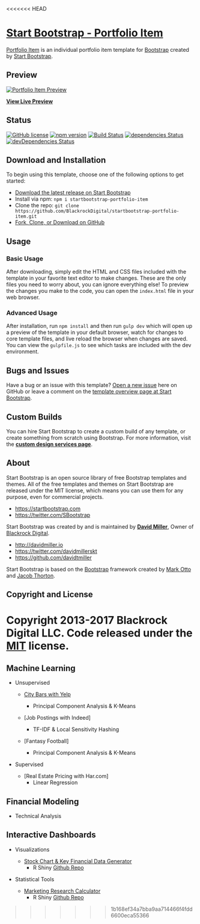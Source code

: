 <<<<<<< HEAD
# [Start Bootstrap - Portfolio Item](https://startbootstrap.com/template-overviews/portfolio-item/)

[Portfolio Item](http://startbootstrap.com/template-overviews/portfolio-item/) is an individual portfolio item template for [Bootstrap](http://getbootstrap.com/) created by [Start Bootstrap](http://startbootstrap.com/).

## Preview

[![Portfolio Item Preview](https://startbootstrap.com/assets/img/templates/portfolio-item.jpg)](https://blackrockdigital.github.io/startbootstrap-portfolio-item/)

**[View Live Preview](https://blackrockdigital.github.io/startbootstrap-portfolio-item/)**

## Status

[![GitHub license](https://img.shields.io/badge/license-MIT-blue.svg)](https://raw.githubusercontent.com/BlackrockDigital/startbootstrap-portfolio-item/master/LICENSE)
[![npm version](https://img.shields.io/npm/v/startbootstrap-portfolio-item.svg)](https://www.npmjs.com/package/startbootstrap-portfolio-item)
[![Build Status](https://travis-ci.org/BlackrockDigital/startbootstrap-portfolio-item.svg?branch=master)](https://travis-ci.org/BlackrockDigital/startbootstrap-portfolio-item)
[![dependencies Status](https://david-dm.org/BlackrockDigital/startbootstrap-portfolio-item/status.svg)](https://david-dm.org/BlackrockDigital/startbootstrap-portfolio-item)
[![devDependencies Status](https://david-dm.org/BlackrockDigital/startbootstrap-portfolio-item/dev-status.svg)](https://david-dm.org/BlackrockDigital/startbootstrap-portfolio-item?type=dev)

## Download and Installation

To begin using this template, choose one of the following options to get started:
* [Download the latest release on Start Bootstrap](https://startbootstrap.com/template-overviews/portfolio-item/)
* Install via npm: `npm i startbootstrap-portfolio-item`
* Clone the repo: `git clone https://github.com/BlackrockDigital/startbootstrap-portfolio-item.git`
* [Fork, Clone, or Download on GitHub](https://github.com/BlackrockDigital/startbootstrap-portfolio-item)

## Usage

### Basic Usage

After downloading, simply edit the HTML and CSS files included with the template in your favorite text editor to make changes. These are the only files you need to worry about, you can ignore everything else! To preview the changes you make to the code, you can open the `index.html` file in your web browser.

### Advanced Usage

After installation, run `npm install` and then run `gulp dev` which will open up a preview of the template in your default browser, watch for changes to core template files, and live reload the browser when changes are saved. You can view the `gulpfile.js` to see which tasks are included with the dev environment.

## Bugs and Issues

Have a bug or an issue with this template? [Open a new issue](https://github.com/BlackrockDigital/startbootstrap-portfolio-item/issues) here on GitHub or leave a comment on the [template overview page at Start Bootstrap](http://startbootstrap.com/template-overviews/portfolio-item/).

## Custom Builds

You can hire Start Bootstrap to create a custom build of any template, or create something from scratch using Bootstrap. For more information, visit the **[custom design services page](https://startbootstrap.com/bootstrap-design-services/)**.

## About

Start Bootstrap is an open source library of free Bootstrap templates and themes. All of the free templates and themes on Start Bootstrap are released under the MIT license, which means you can use them for any purpose, even for commercial projects.

* https://startbootstrap.com
* https://twitter.com/SBootstrap

Start Bootstrap was created by and is maintained by **[David Miller](http://davidmiller.io/)**, Owner of [Blackrock Digital](http://blackrockdigital.io/).

* http://davidmiller.io
* https://twitter.com/davidmillerskt
* https://github.com/davidtmiller

Start Bootstrap is based on the [Bootstrap](http://getbootstrap.com/) framework created by [Mark Otto](https://twitter.com/mdo) and [Jacob Thorton](https://twitter.com/fat).

## Copyright and License

Copyright 2013-2017 Blackrock Digital LLC. Code released under the [MIT](https://github.com/BlackrockDigital/startbootstrap-portfolio-item/blob/gh-pages/LICENSE) license.
=======
## Machine Learning

- Unsupervised

    - [City Bars with Yelp](https://collierking.github.io/Cities_Bars_Yelp/)
        - Principal Component Analysis & K-Means
    
    - [Job Postings with Indeed]
        - TF-IDF & Local Sensitivity Hashing
        
    - [Fantasy Football] 
        - Principal Component Analysis & K-Means
  
 - Supervised
  
    - [Real Estate Pricing with Har.com]
        - Linear Regression

## Financial Modeling

- Technical Analysis


## Interactive Dashboards

- Visualizations

    - [Stock Chart & Key Financial Data Generator](https://collier.shinyapps.io/StockScreener/)
        - R Shiny [Github Repo](https://github.com/CollierKing/Shiny_StockScreener)

- Statistical Tools

    - [Marketing Research Calculator](https://collier.shinyapps.io/Shiny_StatCalculator/)
        - R Shiny [Github Repo](https://github.com/CollierKing/Shiny_StatCalculator)
>>>>>>> 1b168ef34a7bba9aa714466f4fdd6600eca55366
